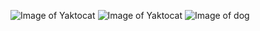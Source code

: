 ![Image of Yaktocat](https://octodex.github.com/images/yaktocat.png)
![Image of Yaktocat](https://octodex.github.com/images/yaktocat.png)
![Image of dog](https://p2.ssl.qhimgs1.com/sdr/400__/t01deae670060b6accc.jpg)
